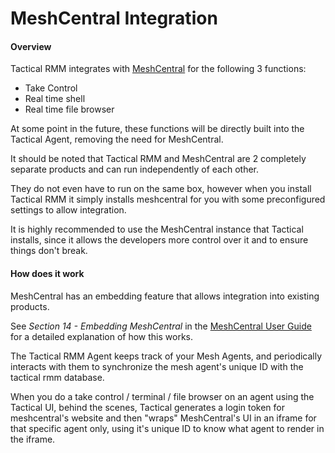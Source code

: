 # MeshCentral Integration

#### Overview

Tactical RMM integrates with [MeshCentral](https://github.com/Ylianst/MeshCentral) for the following 3 functions:

- Take Control
- Real time shell
- Real time file browser

At some point in the future, these functions will be directly built into the Tactical Agent, removing the need for MeshCentral.

It should be noted that Tactical RMM and MeshCentral are 2 completely separate products and can run independently of each other.

They do not even have to run on the same box, however when you install Tactical RMM it simply installs meshcentral for you with some preconfigured settings to allow integration.

It is highly recommended to use the MeshCentral instance that Tactical installs, since it allows the developers more control over it and to ensure things don't break.

#### How does it work

MeshCentral has an embedding feature that allows integration into existing products.

See *Section 14 - Embedding MeshCentral* in the [MeshCentral User Guide](https://info.meshcentral.com/downloads/MeshCentral2/MeshCentral2UserGuide.pdf) for a detailed explanation of how this works.

The Tactical RMM Agent keeps track of your Mesh Agents, and periodically interacts with them to synchronize the mesh agent's unique ID with the tactical rmm database.

When you do a take control / terminal / file browser on an agent using the Tactical UI, behind the scenes, Tactical generates a login token for meshcentral's website and then "wraps" MeshCentral's UI in an iframe for that specific agent only, using it's unique ID to know what agent to render in the iframe.

